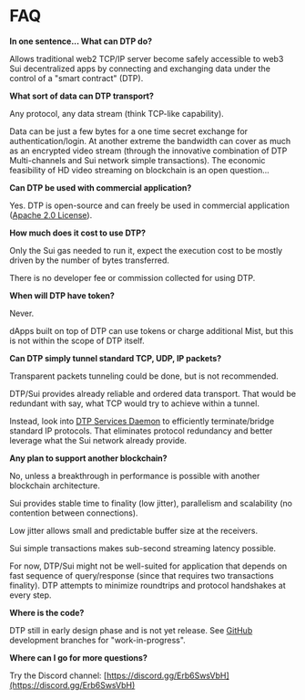# FAQ

**In one sentence... What can DTP do?**

Allows traditional web2 TCP/IP server become safely accessible to web3 Sui decentralized apps by connecting and exchanging data under the control of a "smart contract" (DTP).

**What sort of data can DTP transport?**

Any protocol, any data stream (think TCP-like capability).

Data can be just a few bytes for a one time secret exchange for authentication/login. At another extreme the bandwidth can cover as much as an encrypted video stream (through the innovative combination of DTP Multi-channels and Sui network simple transactions). The economic feasibility of HD video streaming on blockchain is an open question...

**Can DTP be used with commercial application?**

Yes. DTP is open-source and can freely be used in commercial application ([Apache 2.0 License](../../LICENSE)).

**How much does it cost to use DTP?**

Only the Sui gas needed to run it, expect the execution cost to be mostly driven by the number of bytes transferred.

There is no developer fee or commission collected for using DTP.

**When will DTP have token?**

Never. 

dApps built on top of DTP can use tokens or charge additional Mist, but this is not within the scope of DTP itself.

**Can DTP simply tunnel standard TCP, UDP, IP packets?**

Transparent packets tunneling could be done, but is not recommended.

DTP/Sui provides already reliable and ordered data transport. That would be redundant with say, what TCP would try to achieve within a tunnel.

Instead, look into [DTP Services Daemon](setup/help.md#choice-1-of-3-simplified-dtp-services-deployment) to efficiently terminate/bridge standard IP protocols. That eliminates protocol redundancy and better leverage what the Sui network already provide.

**Any plan to support another blockchain?**

No, unless a breakthrough in performance is possible with another blockchain architecture.

Sui provides stable time to finality (low jitter), parallelism and scalability (no contention between connections).

Low jitter allows small and predictable buffer size at the receivers.

Sui simple transactions makes sub-second streaming latency possible.

For now, DTP/Sui might not be well-suited for application that depends on fast sequence of query/response (since that requires two transactions finality). DTP attempts to minimize roundtrips and protocol handshakes at every step.

**Where is the code?**

DTP still in early design phase and is not yet release. 
See [GitHub](https://github.com/mario4tier/dtp) development branches for "work-in-progress".

**Where can I go for more questions?**

Try the Discord channel: [https://discord.gg/Erb6SwsVbH](https://discord.gg/Erb6SwsVbH)